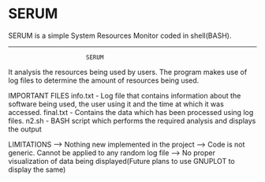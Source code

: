 # SERUM
SERUM is a simple System Resources Monitor coded in shell(BASH). 
********************************************************************
                          SERUM
It analysis the resources being used by users. 
The program makes use of log files to determine the amount of resources being used.

IMPORTANT FILES
info.txt - Log file that contains information about the software being used, the user using it and the time at which it was accessed.
final.txt - Contains the data which has been processed using log files.
n2.sh - BASH script which performs the required analysis and displays the output

LIMITATIONS
  --> Nothing new implemented in the project
  --> Code is not generic. Cannot be applied to any random log file
  --> No proper visualization of data being displayed(Future plans to use GNUPLOT to display the same)
